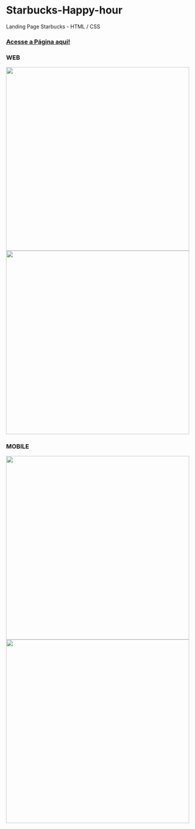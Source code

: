 # Starbucks-Happy-hour
Landing Page Starbucks - HTML / CSS<br>
<h3><a href="https://starbucks-happy-hour.vercel.app" target="_blank">Acesse a Página aqui!</a></h3>


<h3>WEB</h3>
<img width="500px" src="https://user-images.githubusercontent.com/84095953/130682811-9c527b0c-7b14-4b8c-bce6-8e35038b4637.png">
<img width="500px" src="https://user-images.githubusercontent.com/84095953/130682877-821d9637-aa51-4289-9c72-0da2160d3f83.png"><br>

<h3>MOBILE</h3>

<img width="500px" src="https://user-images.githubusercontent.com/84095953/130683002-52332be9-aba4-46a0-aee5-4a7baaaf4ce9.png">
<img width="500px" src="https://user-images.githubusercontent.com/84095953/130683043-76ed8986-77cb-4611-afc3-5d867d8c56ce.png">



